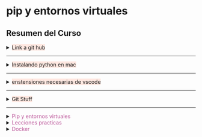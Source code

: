 # pip y entornos virtuales


## Resumen del Curso

</details>

<details markdown="3"><summary><span style="background-color: #ffe7e0">Link a git hub</span></summary>

***

<span style="color: #3388bb">

### Este curso es practico por lo que la mayor parte del contenido estara en github.
</span>

[**Link**](https://github.com/MariadlRosa-1224/Aprendiendo-entornos-virtuales-con-python)

Solo seran escritos en las demas secciones las clases con conceptos de interes.

</details>

***

<details markdown="3"><summary><span style="background-color: #ffe7e0">Instalando python en mac</span></summary>



<span style="color: #3388bb">

### Verificar que python easte instalado
</span>
```sh
**python** o **python3**

**exit()** 
```
<span style="color: #3388bb">

### instalar herramientas de codigo
</span>

```sh
sudo xcode-select --install

sudo xcode-select --reset
```

<span style="color: #3388bb">

### Instalar python
</span>

**brew install python3**



</details>

***

<details markdown="3"><summary><span style="background-color: #ffe7e0">enstensiones necesarias de vscode</span></summary>


<span style="color: #3388bb">

###  extensiones necesarias de vscode
</span>

**python (de microsoft)** 
**WSL (solo windows)**



</details>

***

<details markdown="3"><summary><span style="background-color: #ffe7e0">Git Stuff</span></summary>



<span style="color: #3388bb">

### Cosas interesantes
</span>

**gitignore.io:** Pagina que te crea un gitignore personalizado

</details>

***
<details markdown="2"><summary><span style="color: #bb5599">Pip y entornos virtuales</span> </summary>

<span style="color: #bb5599">

## Pip y entornos virtuales
</span>

<details markdown="3"><summary><span style="background-color: #ffe7e0">que es pip</span></summary>

|❓ Pregunta 1 - Pregunta 2|
|:-----:|

<span style="color: #3388bb">

### Gestor de paquetes de python
</span>

🎁 **Paquetes de python:** Son codigo que ha sido guardado ser usados en problemas que ya han sido resueltos

[**pypi**](https://pypi.org/) Pagina web que contiene todos los paquetes existentes de python para buscarlos y obtener el comando para descargarlo

<span style="color: #3388bb">

### como usar librerias
</span>

**pip** Comando del gestor de paquetes de python

```sh
pip3 install matplotlib 
```

**ver librerias descargadas**

```sh
pip3 freeze
```

|🗣️ Explicacion en palabras propias del tema|
|:-----:|


</details>

<details markdown="3"><summary><span style="background-color: #ffe7e0">Graficas en python con pip</span></summary>


|🗣️ En esta clase. se mostro un programa en el que se creo para crear graficas. Se mostro como pasar este proyecto a un formato local y como usar la libreria intalada en la clase anterior dentro de un proyecto local. Asi como el como leer errores basicos. |
|:-----:|

</details>

***

<details markdown="3"><summary><span style="background-color: #ffe7e0">Que es y como usar un ambiente virtual</span></summary>

|❓Que problemas puede crear el no crear un ambiente virtual? - Como manejamos un ambiente virtual?|
|:-----:|

<span style="color: #3388bb">

### Cual es el problema de tener librerias generales en toda la computadora
</span>

💥 **Los programas pueden chocar:** Muchos proyectos necesitan librerias diferentes y diferentes versiones de estas librerias, tener librerias instaladas de forma general causa que hayan **conflictos entre ellas** y. **generen errores**



![Screenshot 2024-01-01 at 12.54.00 PM.png](../_resources/Screenshot%202024-01-01%20at%2012.54.00 PM.png)

**Muchos proyectos usan diferentes versiones de la misma libreria:** Matplotlib es una libreria ampliamente usada que tiene versiones de la misma 

![Screenshot 2024-01-01 at 1.04.05 PM.png](../_resources/Screenshot%202024-01-01%20at%201.04.05 PM.png)

Pero las versiones mas viejas siguen disponibles, esto es por compatibilidad, proyectos mas viejos suelen necesitar versiones mas viejas.

**descargar una version de matplotlib desinstala otra:** Tal como se dice, 

<span style="color: #3388bb">

### Ambientes virtuales
</span>

🎁 **Encapsulacion de Modulos:** Cada modelo es encapsulado y atado a un proyecto individal, permtiendo que cada proyecto tenga dependencias independientes entre si.



![Screenshot 2024-01-01 at 1.01.05 PM.png](../_resources/Screenshot%202024-01-01%20at%201.01.05 PM.png)


**como usar un ambiente virtual:**

Verificar donde esta python y pip

```sh
    which python3

    which pip3
```

Si estas en linus o wsl debes instalar 

```sh
    sudo apt install -y python3-venv
```

	Con [virtualenv](https://www.llipe.com/2017/03/25/usar-entornos-virtuales-python-virtualenv-instalar-scipy-macos/) (util para todos los OS, pero especialmente para mac)

```sh
	pip3 install virtualenv

```

Poner cada proyecto en su propio ambiente, entrar en cada carpeta.

```sh
    python3 -m venv env
```

	Con virtualenv

	```sh
	virtualenv -p python3 env
	```


Activar el ambiente
```sh
    source env/bin/activate
```

Salir del ambiente virtual

```sh

    deactivate
```

Borrar ambiente virtual
```sh
	python remove [env_name]
```

Podemos instalar las librerias necesarias en el ambiente virtual como por ejemplo

```sh
    pip3 install matplotlib==3.5.0
```

Verificar las instalaciones

```sh
    pip3 freeze
```





|🗣️ Los entornos virtuales nos permiten trabajar con multiples versiones de distintas librerias. En esta clase se nos enseno a como istalarlas.|
|:-----:|

</details>

***

<details markdown="3"><summary><span style="background-color: #ffe7e0">Requirements.txt</span></summary>

|❓ Como podemos automatizar la descarga de multiples librerias?|
|:-----:|

<span style="color: #3388bb">

### Requirements.txt
</span>

**Que es?:**Archivo que gestiona todas las dependencias y en que versiones se necesitan.

Generar el archivo con el siguiente comando

```sh
    pip3 freeze > requirements.txt
```

Revisar lo que hay dentro del archivo

```sh
    cat requirements.txt
```

Instalar las dependencias necesarias para contribuir más rápido en proyectos

```sh
    pip3 install -r requirements.txt
```


|🗣️ Requirements.txt es un archivo que nos sirve para descargar con un unico comando todas las librerias que usa un proyecto, util para trabajos en equipos|
|:-----:|

</details>

***

</details>


<details markdown="2"><summary><span style="color: #bb5599">Lecciones practicas</span> </summary>

<span style="color: #bb5599">

## Lecciones practicas
</span>

<details markdown="3"><summary><span style="background-color: #ffe7e0">Pandas</span></summary>

|❓ Que puede hacer pandas? - Que documentacion hay para la ciencia de datos|
|:-----:|

<span style="color: #3388bb">

### pandas
</span>

**Que es:** Es una de las librerias mas utilizadas en python. Una herramiena para el analisis y la manipulacion de datos.

**instalacion:**
```sh
pip3 install pandas
```


<span style="color: #3388bb">

###  Usos de pandas
</span>

📆 **analisis de datos tabulares** Los llamado dataframes, pandas ouede explorarlos, limpiarlos y procesarlos.

📚**Leer archivos de multiples formatos:** CSV, Excel, JSON, SQL ...

🤖 **calculo de estadistica y visualuzacion de datos:**


|🗣️ En casi todo lo relacionado con analisis y procesamiento de datos, pandas es una buena opcion para procesar datos, con una interfaz robuzta y una enorme comunidad detras.|
|:-----:|


</details>

<details markdown="3"><summary><span style="background-color: #ffe7e0">FastAPI para webservers</span></summary>

|❓ Como funciona un servidor web en python? |
|:-----:|

<span style="color: #3388bb">

### FastAPI
</span>

**Que es fastAPI** Es un framework de Python para crear aplicaciones web rápidas y seguras. Utiliza OpenAPI para definir la interfaz de la aplicación y proporciona un conjunto de herramientas para validar y documentar la API de manera automática.

**Que es Uvicorn** Es un servidor ASGI (Asynchronous Server Gateway Interface) de alto rendimiento para ejecutar aplicaciones ASGI como FastAPI.
	

**librerias necesarias:**

	- [uvicorn](https://www.uvicorn.org/)

```sh
pip install "uvicorn[stamdar]" 
```

	- [FastAPI](https://fastapi.tiangolo.com/)

```sh
pip install fastapi
```

**En el codigo y la documentacion:** Encontramos el funcionamiento basico de la aplicacion, como hacer que empiece a funcionar. asi como el archivo codigo-curso/web-server/main.py


<span style="color: #3388bb">

### HTML con fastAPI
</span>

**[Es posible abrir distintos tipos de archivos usando fast.api:](https://fastapi.tiangolo.com/advanced/custom-response/#html-response)** El codigo es el siguente:

	- Para html

```python
from fastapi import FastAPI
from fastapi.responses import HTMLResponse

app = FastAPI()


@app.get("/items/", response_class=HTMLResponse)
async def read_items():
    return """
    <html>
        <head>
            <title>Some HTML in here</title>
        </head>
        <body>
            <h1>Look ma! HTML!</h1>
        </body>
    </html>
    """
```

	- Para otros tipos de archivos

```python
from fastapi import FastAPI
from fastapi.responses import FileResponse

some_file_path = "large-video-file.mp4"
app = FastAPI()


@app.get("/")
async def main():
    return FileResponse(some_file_path)



```


|🗣️ Fast API nos permite hacer webservers de forma sencilla, esta leccion nos explicaba el uso de esta herramienta de forma basica y como colocar codigo html en la aplicacion|
|:-----:|

</details>

***

</details>


<details markdown="2"><summary><span style="color: #bb5599">Docker</span> </summary>

<span style="color: #bb5599">

## Docker
</span>

<details markdown="3"><summary><span style="background-color: #ffe7e0">Que es docker</span></summary>

|❓ Como funciona docker - Cuales son sus usos cotidianos.|
|:-----:|

<span style="color: #3388bb">

### Docker
</span>

**Que es docker?:** Es una herramienta que al igual que pip, nos ayuda a aislar entornos. A diferencia de pip tambien aisla en entorno de ejecucion de python.

**Para que se usa:** 
- Esta enfocado al momento en el que nuestro proyecto va a salir a produccion. En el que ya no solo debemos aislar las dependencia sino la ejecucion de python, cuya version puede llegar a variar de acuerdo al proyecto.

- Facilitar el desplegar una aplicacion a la nube

**Como lo hace** Con **contenedores.**

<span style="color: #3388bb">

### Instalacion
</span>

**Tener rosseta actualizado** Esto es lo que permita a aplicaciones intell correr en macs m# 

```sh
softwareupdate --install-rosetta 
```
**[seguir instrucciones de pagina web](https://docs.docker.com/desktop/install/mac-install/)**

|🗣️ Docker es una herramienta que facilita la salida a produccion de aplicaciones en la nube gracias a que aisla distintos entornos de desarrollo a las necesidades del proyecto.|
|:-----:|


</details>


<details markdown="3"><summary><span style="background-color: #ffe7e0">dockerizando aplicaciones</span></summary>

|❓ Como funciona docker - Como puede uno aislar proyectos?|
|:-----:|

<span style="color: #3388bb">

### Uso
</span>

**Archivos Dockerfie y docker-compose.yml:** En su interior contienen el codigo necesario para abrir un docker

- Dockerfile

```
FROM python:3.8

WORKDIR /app
COPY requirementes.txt /app/requirementes.txt

RUN pip install --no-cache-dir --upgrade -r /app/requirementes.txt

COPY . /app/

CMD bash -c "while true; do sleep 1; done"

Archivo docker-compose-yml

services:
  app-csv:
    build: 
      context: .
      dockerfile: Dockerfile

```

- docker-compose.yml

```
services:
  app-csv:
    build: 
      context: .
      dockerfile: Dockerfile
```


**build de docker en terminal**

Contruir las imagenes de los servicios que previamente fueron definidos en docker-compose. yml
```sh
docker-compose build
```


Ver el estaso de los servicios definidos en docker-compose.yml, si corren o estan detenidos, y otra info de interes
```sh
sudo docker compose ps
```


Inicia los servicios en docker-compose, -d es para que se ejecute en el background
```sh
sudo docker compose up -d

```
Ejecuta una terminal dentro del contenedor especificado, este caso "app-csv, permite varias tareas en el contenedor
```sh
sudo docker compose exec app-csv bash
```

Detiene y elimina los contenedores, redes y volumenes creados con el comando "docker-compose-up"
```sh
sudo docker-compose down
```
Sale del contenedor
```sh
exit
```

<span style="color: #3388bb">

### Docker en el dia a dia
</span>

**Como enlazar el codigo al docker:** La verdad, es mas simple de lo que parece, solo es una linea de codigo extra en el docker-compose.yml

```
services:
  app-csv:
    build: 
      context: .
      dockerfile: Dockerfile
    volumes:
      - .:/app
```
Ahora simplemente basta con hacer el codigo y guardarlo.

**Dockerizar servicios web:** Es el uso mas usual de docker, y para hacerlo solo se requiere un par de lineas extra.


- Dockerfile

```
FROM python:3.10

WORKDIR /app
COPY requirements.txt /app/requirements.txt

RUN pip install --no-cache-dir --upgrade -r /app/requirements.txt

COPY . /app

CMD ["uvicorn", "main:app", "--host", "0.0.0.0", "--port", "80"]

```



- docker-compose.yml
```
version: "2"
services:
  web-server:
    build:
      context: .
      dockerfile: Dockerfile
    volumes:
      - .:/app
    ports:
     - '8080:80'
```

|🗣️ Esta leccion explica el codigo que uno utiliza con tal de que un contenedor docker sea iniciado y su uso mas fundamental|
|:-----:|

</details>



***

</details>






